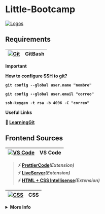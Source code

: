 # Little-Bootcamp
[![Logos](https://skillicons.dev/icons?i=git,github,vscode,figma,html,css,bootstrap,idea,java,htmx,postman)]()

## Requirements

<b>

| [![Git](https://skillicons.dev/icons?i=git,github)](https://git-scm.com/downloads/win) | **GitBash** |
|--------------------------------------------|----------------------------------|

> [!Important]
> How to configure SSH to git?

```
git config --global user.name "nombre"
```
``` 
git config --global user.email "correo"
```
``` 
ssh-keygen -t rsa -b 4096 -C "correo"
```

Useful Links

:link: [LearningGit](https://learngitbranching.js.org/)

## Frontend Sources

| [![VS Code](https://skillicons.dev/icons?i=vscode)](https://code.visualstudio.com/download) | **VS Code** |
|--------------------------------------------|----------------------------------|

> :zap: [PrettierCode](https://marketplace.visualstudio.com/items?itemName=esbenp.prettier-vscode)*(Extension)* <br>
:zap: [LiveServer](https://marketplace.visualstudio.com/items?itemName=ritwickdey.LiveServer)*(Extension)* <br>
:zap: [HTML + CSS Intellisense](https://marketplace.visualstudio.com/items?itemName=ecmel.vscode-html-css)*(Extension)* <br>

| [![CSS](https://skillicons.dev/icons?i=figma,css,bootstrap)]() | **CSS** |
|--------------------------------------------|----------------------------------|
<details>
<summary>More Info</summary>
<ul>
<li> Style </li>
<li> Selectors </li>
<li> Bem method </li>
<li> Display: Block, inline, inline-block </li>
<li> Position: absolute, sticky, relative </li>
<li> Display: Flex </li>
<li> Display: Grid </li>
</ul>

Useful Links

:link: [W3Schools CSS](https://www.w3schools.com/css/default.asp)
:link: [Font Awesome](https://fontawesome.com/search)
:link: [Bootstrap Icons](https://icons.getbootstrap.com/)
:link: [W3Schools Bootstrap3](https://www.w3schools.com/bootstrap/default.asp)
:link: [Figma](https://www.figma.com/login)
:link: [W3Schools How to on HTML+CSS+JS](https://www.w3schools.com/howto/default.asp)
</details>
